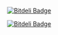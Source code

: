 [![Bitdeli Badge](https://d2weczhvl823v0.cloudfront.net/ivanfemia/abap2docx/trend.png)](https://bitdeli.com/free "Bitdeli Badge")

[![Bitdeli Badge](https://d2weczhvl823v0.cloudfront.net/ivanfemia/abap2docx/trend.png)](https://bitdeli.com/free "Bitdeli Badge")

